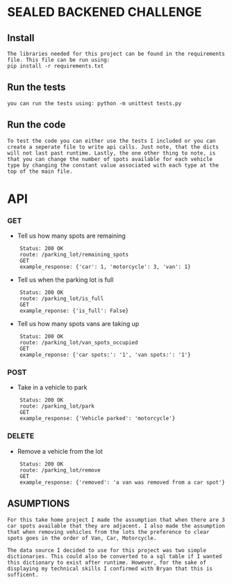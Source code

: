 # SEALED BACKENED CHALLENGE


## Install

    The libraries needed for this project can be found in the requirements file. This file can be run using:
    pip install -r requirements.txt

## Run the tests

    you can run the tests using: python -m unittest tests.py
    
## Run the code
    
    To test the code you can either use the tests I included or you can create a seperate file to write api calls. Just note, that the dicts will not last past runtime. Lastly, the one other thing to note, is that you can change the number of spots available for each vehicle type by changing the constant value associated with each type at the top of the main file.
    
    
   
# API

### GET
- Tell us how many spots are remaining
```
    Status: 200 OK
    route: /parking_lot/remaining_spots
    GET
    example_response: {'car': 1, 'motorcycle': 3, 'van': 1}
```

- Tell us when the parking lot is full
```
    Status: 200 OK
    route: /parking_lot/is_full
    GET
    example_reponse: {'is_full': False}
```

- Tell us how many spots vans are taking up
```
    Status: 200 OK
    route: /parking_lot/van_spots_occupied
    GET
    example_reponse: {'car spots:': '1', 'van spots:': '1'}
````
   
### POST
- Take in a vehicle to park
```
    Status: 200 OK
    route: /parking_lot/park
    GET
    example_response: {'Vehicle parked': 'motorcycle'}
```

### DELETE
- Remove a vehicle from the lot
```
    Status: 200 OK
    route: /parking_lot/remove
    GET
    example_response: {'removed': 'a van was removed from a car spot'}
```

## ASUMPTIONS
```
For this take home project I made the assumption that when there are 3 car spots available that they are adjacent. I also made the assumption that when removing vehicles from the lots the preference to clear spots goes in the order of Van, Car, Motorcycle. 

The data source I decided to use for this project was two simple dictionaries. This could also be converted to a sql table if I wanted this dictionary to exist after runtime. However, for the sake of displaying my technical skills I confirmed with Bryan that this is sufficent.

```
